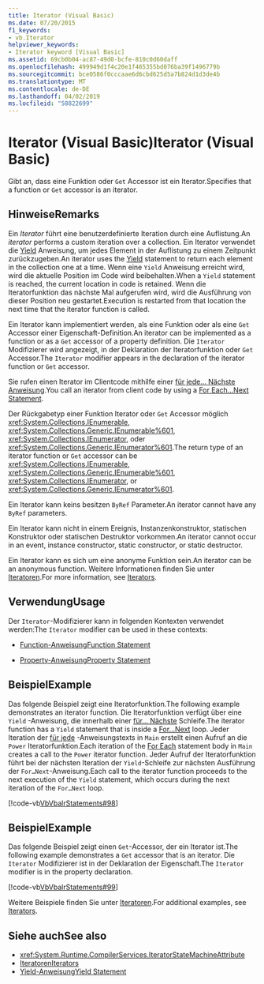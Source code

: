 ```yaml
---
title: Iterator (Visual Basic)
ms.date: 07/20/2015
f1_keywords:
- vb.Iterator
helpviewer_keywords:
- Iterator keyword [Visual Basic]
ms.assetid: 69cb0b04-ac87-49d0-bcfe-810c0d60daff
ms.openlocfilehash: 499949d1f4c20e1f465355bd076ba39f1496779b
ms.sourcegitcommit: bce0586f0cccaae6d6cbd625d5a7b824d1d3de4b
ms.translationtype: MT
ms.contentlocale: de-DE
ms.lasthandoff: 04/02/2019
ms.locfileid: "58822699"
---
```

# <a name="iterator-visual-basic"></a><span data-ttu-id="c2aa8-102">Iterator (Visual Basic)</span><span class="sxs-lookup"><span data-stu-id="c2aa8-102">Iterator (Visual Basic)</span></span>
<span data-ttu-id="c2aa8-103">Gibt an, dass eine Funktion oder `Get` Accessor ist ein Iterator.</span><span class="sxs-lookup"><span data-stu-id="c2aa8-103">Specifies that a function or `Get` accessor is an iterator.</span></span>  
  
## <a name="remarks"></a><span data-ttu-id="c2aa8-104">Hinweise</span><span class="sxs-lookup"><span data-stu-id="c2aa8-104">Remarks</span></span>  
 <span data-ttu-id="c2aa8-105">Ein *Iterator* führt eine benutzerdefinierte Iteration durch eine Auflistung.</span><span class="sxs-lookup"><span data-stu-id="c2aa8-105">An *iterator* performs a custom iteration over a collection.</span></span> <span data-ttu-id="c2aa8-106">Ein Iterator verwendet die [Yield](../../../visual-basic/language-reference/statements/yield-statement.md) Anweisung, um jedes Element in der Auflistung zu einem Zeitpunkt zurückzugeben.</span><span class="sxs-lookup"><span data-stu-id="c2aa8-106">An iterator uses the [Yield](../../../visual-basic/language-reference/statements/yield-statement.md) statement to return each element in the collection one at a time.</span></span> <span data-ttu-id="c2aa8-107">Wenn eine `Yield` Anweisung erreicht wird, wird die aktuelle Position im Code wird beibehalten.</span><span class="sxs-lookup"><span data-stu-id="c2aa8-107">When a `Yield` statement is reached, the current location in code is retained.</span></span> <span data-ttu-id="c2aa8-108">Wenn die Iteratorfunktion das nächste Mal aufgerufen wird, wird die Ausführung von dieser Position neu gestartet.</span><span class="sxs-lookup"><span data-stu-id="c2aa8-108">Execution is restarted from that location the next time that the iterator function is called.</span></span>  
  
 <span data-ttu-id="c2aa8-109">Ein Iterator kann implementiert werden, als eine Funktion oder als eine `Get` Accessor einer Eigenschaft-Definition.</span><span class="sxs-lookup"><span data-stu-id="c2aa8-109">An iterator can be implemented as a function or as a `Get` accessor of a property definition.</span></span> <span data-ttu-id="c2aa8-110">Die `Iterator` Modifizierer wird angezeigt, in der Deklaration der Iteratorfunktion oder `Get` Accessor.</span><span class="sxs-lookup"><span data-stu-id="c2aa8-110">The `Iterator` modifier appears in the declaration of the iterator function or `Get` accessor.</span></span>  
  
 <span data-ttu-id="c2aa8-111">Sie rufen einen Iterator im Clientcode mithilfe einer [für jede... Nächste Anweisung](../../../visual-basic/language-reference/statements/for-each-next-statement.md).</span><span class="sxs-lookup"><span data-stu-id="c2aa8-111">You call an iterator from client code by using a [For Each...Next Statement](../../../visual-basic/language-reference/statements/for-each-next-statement.md).</span></span>  
  
 <span data-ttu-id="c2aa8-112">Der Rückgabetyp einer Funktion Iterator oder `Get` Accessor möglich <xref:System.Collections.IEnumerable>, <xref:System.Collections.Generic.IEnumerable%601>, <xref:System.Collections.IEnumerator>, oder <xref:System.Collections.Generic.IEnumerator%601>.</span><span class="sxs-lookup"><span data-stu-id="c2aa8-112">The return type of an iterator function or `Get` accessor can be <xref:System.Collections.IEnumerable>, <xref:System.Collections.Generic.IEnumerable%601>, <xref:System.Collections.IEnumerator>, or <xref:System.Collections.Generic.IEnumerator%601>.</span></span>  
  
 <span data-ttu-id="c2aa8-113">Ein Iterator kann keins besitzen `ByRef` Parameter.</span><span class="sxs-lookup"><span data-stu-id="c2aa8-113">An iterator cannot have any `ByRef` parameters.</span></span>  
  
 <span data-ttu-id="c2aa8-114">Ein Iterator kann nicht in einem Ereignis, Instanzenkonstruktor, statischen Konstruktor oder statischen Destruktor vorkommen.</span><span class="sxs-lookup"><span data-stu-id="c2aa8-114">An iterator cannot occur in an event, instance constructor, static constructor, or static destructor.</span></span>  
  
 <span data-ttu-id="c2aa8-115">Ein Iterator kann es sich um eine anonyme Funktion sein.</span><span class="sxs-lookup"><span data-stu-id="c2aa8-115">An iterator can be an anonymous function.</span></span> <span data-ttu-id="c2aa8-116">Weitere Informationen finden Sie unter [Iteratoren](../../programming-guide/concepts/iterators.md).</span><span class="sxs-lookup"><span data-stu-id="c2aa8-116">For more information, see [Iterators](../../programming-guide/concepts/iterators.md).</span></span>  
  
## <a name="usage"></a><span data-ttu-id="c2aa8-117">Verwendung</span><span class="sxs-lookup"><span data-stu-id="c2aa8-117">Usage</span></span>  
 <span data-ttu-id="c2aa8-118">Der `Iterator`-Modifizierer kann in folgenden Kontexten verwendet werden:</span><span class="sxs-lookup"><span data-stu-id="c2aa8-118">The `Iterator` modifier can be used in these contexts:</span></span>  
  
-   [<span data-ttu-id="c2aa8-119">Function-Anweisung</span><span class="sxs-lookup"><span data-stu-id="c2aa8-119">Function Statement</span></span>](../../../visual-basic/language-reference/statements/function-statement.md)  
  
-   [<span data-ttu-id="c2aa8-120">Property-Anweisung</span><span class="sxs-lookup"><span data-stu-id="c2aa8-120">Property Statement</span></span>](../../../visual-basic/language-reference/statements/property-statement.md)  
  
## <a name="example"></a><span data-ttu-id="c2aa8-121">Beispiel</span><span class="sxs-lookup"><span data-stu-id="c2aa8-121">Example</span></span>  
 <span data-ttu-id="c2aa8-122">Das folgende Beispiel zeigt eine Iteratorfunktion.</span><span class="sxs-lookup"><span data-stu-id="c2aa8-122">The following example demonstrates an iterator function.</span></span> <span data-ttu-id="c2aa8-123">Die Iteratorfunktion verfügt über eine `Yield` -Anweisung, die innerhalb einer [für... Nächste](../../../visual-basic/language-reference/statements/for-next-statement.md) Schleife.</span><span class="sxs-lookup"><span data-stu-id="c2aa8-123">The iterator function has a `Yield` statement that is inside a [For…Next](../../../visual-basic/language-reference/statements/for-next-statement.md) loop.</span></span> <span data-ttu-id="c2aa8-124">Jeder Iteration der [für jede](../../../visual-basic/language-reference/statements/for-each-next-statement.md) -Anweisungstexts in `Main` erstellt einen Aufruf an die `Power` Iteratorfunktion.</span><span class="sxs-lookup"><span data-stu-id="c2aa8-124">Each iteration of the [For Each](../../../visual-basic/language-reference/statements/for-each-next-statement.md) statement body in `Main` creates a call to the `Power` iterator function.</span></span> <span data-ttu-id="c2aa8-125">Jeder Aufruf der Iteratorfunktion führt bei der nächsten Iteration der `Yield`-Schleife zur nächsten Ausführung der `For…Next`-Anweisung.</span><span class="sxs-lookup"><span data-stu-id="c2aa8-125">Each call to the iterator function proceeds to the next execution of the `Yield` statement, which occurs during the next iteration of the `For…Next` loop.</span></span>  
  
 [!code-vb[VbVbalrStatements#98](~/samples/snippets/visualbasic/VS_Snippets_VBCSharp/VbVbalrStatements/VB/Class2.vb#98)]  
  
## <a name="example"></a><span data-ttu-id="c2aa8-126">Beispiel</span><span class="sxs-lookup"><span data-stu-id="c2aa8-126">Example</span></span>  
 <span data-ttu-id="c2aa8-127">Das folgende Beispiel zeigt einen `Get`-Accessor, der ein Iterator ist.</span><span class="sxs-lookup"><span data-stu-id="c2aa8-127">The following example demonstrates a `Get` accessor that is an iterator.</span></span> <span data-ttu-id="c2aa8-128">Die `Iterator` Modifizierer ist in der Deklaration der Eigenschaft.</span><span class="sxs-lookup"><span data-stu-id="c2aa8-128">The `Iterator` modifier is in the property declaration.</span></span>  
  
 [!code-vb[VbVbalrStatements#99](~/samples/snippets/visualbasic/VS_Snippets_VBCSharp/VbVbalrStatements/VB/Class2.vb#99)]  
  
 <span data-ttu-id="c2aa8-129">Weitere Beispiele finden Sie unter [Iteratoren](../../programming-guide/concepts/iterators.md).</span><span class="sxs-lookup"><span data-stu-id="c2aa8-129">For additional examples, see [Iterators](../../programming-guide/concepts/iterators.md).</span></span>  
  
## <a name="see-also"></a><span data-ttu-id="c2aa8-130">Siehe auch</span><span class="sxs-lookup"><span data-stu-id="c2aa8-130">See also</span></span>

- <xref:System.Runtime.CompilerServices.IteratorStateMachineAttribute>
- [<span data-ttu-id="c2aa8-131">Iteratoren</span><span class="sxs-lookup"><span data-stu-id="c2aa8-131">Iterators</span></span>](../../programming-guide/concepts/iterators.md)
- [<span data-ttu-id="c2aa8-132">Yield-Anweisung</span><span class="sxs-lookup"><span data-stu-id="c2aa8-132">Yield Statement</span></span>](../../../visual-basic/language-reference/statements/yield-statement.md)
